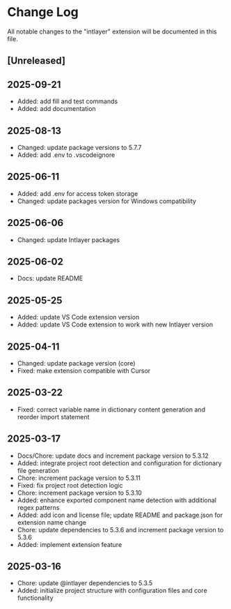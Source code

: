 # Change Log

All notable changes to the "intlayer" extension will be documented in this file.

## [Unreleased]

## 2025-09-21

- Added: add fill and test commands
- Added: add documentation

## 2025-08-13

- Changed: update package versions to 5.7.7
- Added: add .env to .vscodeignore

## 2025-06-11

- Added: add .env for access token storage
- Changed: update packages version for Windows compatibility

## 2025-06-06

- Changed: update Intlayer packages

## 2025-06-02

- Docs: update README

## 2025-05-25

- Added: update VS Code extension version
- Added: update VS Code extension to work with new Intlayer version

## 2025-04-11

- Changed: update package version (core)
- Fixed: make extension compatible with Cursor

## 2025-03-22

- Fixed: correct variable name in dictionary content generation and reorder import statement

## 2025-03-17

- Docs/Chore: update docs and increment package version to 5.3.12
- Added: integrate project root detection and configuration for dictionary file generation
- Chore: increment package version to 5.3.11
- Fixed: fix project root detection logic
- Chore: increment package version to 5.3.10
- Added: enhance exported component name detection with additional regex patterns
- Added: add icon and license file; update README and package.json for extension name change
- Chore: update dependencies to 5.3.6 and increment package version to 5.3.6
- Added: implement extension feature

## 2025-03-16

- Chore: update @intlayer dependencies to 5.3.5
- Added: initialize project structure with configuration files and core functionality
